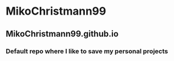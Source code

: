 # MikoChristmann99
<h2>MikoChristmann99.github.io</h2>
<h3>Default repo where I like to save my personal projects</h3>
